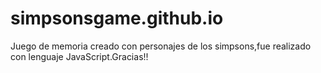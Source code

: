 # simpsonsgame.github.io
Juego de memoria creado con personajes de los simpsons,fue realizado con lenguaje JavaScript.Gracias!!
